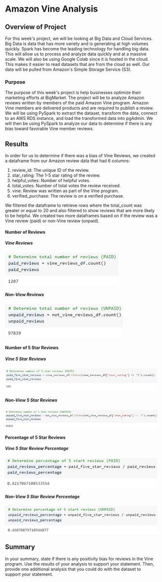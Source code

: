 # Amazon Vine Analysis

## Overview of Project
For this week's project, we will be looking at Big Data and Cloud Services. Big Data is data that has more variety and is generating at high volumes quickly. Spark has become the leading technology for handling big data. This will allow us to process and analyze data quickly and at a massive scale. We will also be using Google Colab since it is hosted in the cloud. This makes it easier to read datasets that are from the cloud as well. Our data will be pulled from Amazon's Simple Storage Service (S3).

### Purpose
The purpose of this week's project is help businesses optimize their marketing efforts at BigMarket. The project will be to analyze Amazon reviews written by members of the paid Amazon Vine program. Amazon Vine members are delivered products and are required to publish a review. We will be using PySpark to extract the dataset, transform the data, connect to an AWS RDS instance, and load the transformed data into pgAdmin. We will then be using PySpark to analyze our data to determine if there is any bias toward favorable Vine member reviews. 

## Results

In order for us to determine if there was a bias of Vine Reviews, we created a dataframe from our Amazon review data that had 6 columns:
1. review_id: The unique ID of the review.
2. star_rating: The 1-5 star rating of the review.
3. helpful_votes: Number of helpful votes.
4. total_votes: Number of total votes the review received.
5. vine: Review was written as part of the Vine program.
6. verified_purchase: The review is on a verified purchase.

We filtered the dataframe to retrieve rows where the total_count was greater or equal to 20 and also filtered to show reviews that are more likely to be helpful. We created two more dataframes based on if the review was a Vine review (paid) or non-Vine review (unpaid).

#### Number of Reviews
##### Vine Reviews
![paid_reviews](/Resources/paid_reviews.PNG)

##### Non-View Reviews
![unpaid_reviews](/Resources/unpaid_reviews.PNG)

#### Number of 5 Star Reviews
##### Vine 5 Star Reviews
![paid_five_star_reviews](/Resources/paid_five_star_reviews.PNG)

##### Non-View 5 Star Reviews
![unpaid_five_star_reviews](/Resources/unpaid_five_star_reviews.PNG)

#### Percentage of 5 Star Reviews
##### Vine 5 Star Review Percentage
![paid_reviews_percentage](/Resources/paid_reviews_percentage.PNG)

##### Non-View 5 Star Review Percentage
![unpaid_reviews_percentage](/Resources/unpaid_reviews_percentage.PNG)

## Summary
In your summary, state if there is any positivity bias for reviews in the Vine program. Use the results of your analysis to support your statement. Then, provide one additional analysis that you could do with the dataset to support your statement.
